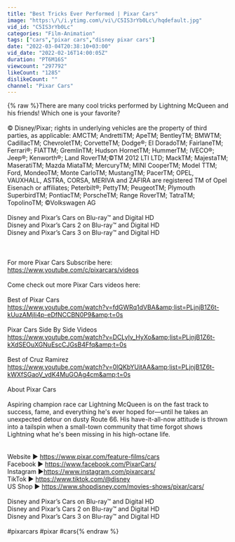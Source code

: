```yaml
---
title: "Best Tricks Ever Performed | Pixar Cars"
image: "https:\/\/i.ytimg.com\/vi\/C5IS3rYb0Lc\/hqdefault.jpg"
vid_id: "C5IS3rYb0Lc"
categories: "Film-Animation"
tags: ["cars","pixar cars","disney pixar cars"]
date: "2022-03-04T20:38:10+03:00"
vid_date: "2022-02-16T14:00:05Z"
duration: "PT6M16S"
viewcount: "297792"
likeCount: "1285"
dislikeCount: ""
channel: "Pixar Cars"
---
```

{% raw %}There are many cool tricks performed by Lightning McQueen and his friends! Which one is your favorite?<br /><br />© Disney/Pixar; rights in underlying vehicles are the property of third parties, as applicable: AMCTM; AndrettiTM; ApeTM; BentleyTM; BMWTM; CadillacTM; ChevroletTM; CorvetteTM; Dodge®; El DoradoTM; FairlaneTM; Ferrari®; FIATTM; GremlinTM; Hudson HornetTM; HummerTM; IVECO®; Jeep®; Kenworth®; Land RoverTM;©TM 2012 LTI LTD; MackTM; MajestaTM; MaseratiTM; Mazda MiataTM; MercuryTM; MINI CooperTM; Model TTM; Ford, MondeoTM; Monte CarloTM; MustangTM; PacerTM; OPEL, VAUXHALL, ASTRA, CORSA, MERIVA and ZAFIRA are registered TM of Opel Eisenach or affiliates; Peterbilt®; PettyTM; PeugeotTM; Plymouth SuperbirdTM; PontiacTM; PorscheTM; Range RoverTM; TatraTM; TopolinoTM; ©Volkswagen AG<br /><br />Disney and Pixar’s Cars on Blu-ray™ and Digital HD<br />Disney and Pixar’s Cars 2 on Blu-ray™ and Digital HD<br />Disney and Pixar’s Cars 3 on Blu-ray™ and Digital HD<br /><br /><br /><br />For more Pixar Cars Subscribe here: <a rel="nofollow" target="blank" href="https://www.youtube.com/c/pixarcars/videos">https://www.youtube.com/c/pixarcars/videos</a><br /><br />Come check out more Pixar Cars videos here: <br /><br />Best of Pixar Cars<br /><a rel="nofollow" target="blank" href="https://www.youtube.com/watch?v=fdGWRq1dVBA&amp;list=PLjnjB1Z6t-kUuzAMjIi4p-eDfNCCBN0P9&amp;t=0s">https://www.youtube.com/watch?v=fdGWRq1dVBA&amp;list=PLjnjB1Z6t-kUuzAMjIi4p-eDfNCCBN0P9&amp;t=0s</a><br /><br />Pixar Cars Side By Side Videos <br /><a rel="nofollow" target="blank" href="https://www.youtube.com/watch?v=DCLylv_HyXo&amp;list=PLjnjB1Z6t-kXdSEOuXGNuEscCJGsB4Ffq&amp;t=0s">https://www.youtube.com/watch?v=DCLylv_HyXo&amp;list=PLjnjB1Z6t-kXdSEOuXGNuEscCJGsB4Ffq&amp;t=0s</a><br /><br />Best of Cruz Ramirez<br /><a rel="nofollow" target="blank" href="https://www.youtube.com/watch?v=0lQKbYUitAA&amp;list=PLjnjB1Z6t-kWXfSGaoV_vdK4MuGOAg4cm&amp;t=0s">https://www.youtube.com/watch?v=0lQKbYUitAA&amp;list=PLjnjB1Z6t-kWXfSGaoV_vdK4MuGOAg4cm&amp;t=0s</a><br /><br />About Pixar Cars <br /><br />Aspiring champion race car Lightning McQueen is on the fast track to success, fame, and everything he's ever hoped for—until he takes an unexpected detour on dusty Route 66. His have-it-all-now attitude is thrown into a tailspin when a small-town community that time forgot shows Lightning what he's been missing in his high-octane life.<br /><br /><br />Website ► <a rel="nofollow" target="blank" href="https://www.pixar.com/feature-films/cars">https://www.pixar.com/feature-films/cars</a><br />Facebook ► <a rel="nofollow" target="blank" href="https://www.facebook.com/PixarCars/">https://www.facebook.com/PixarCars/</a><br />Instagram ►<a rel="nofollow" target="blank" href="https://www.instagram.com/pixarcars/">https://www.instagram.com/pixarcars/</a><br />TikTok ► <a rel="nofollow" target="blank" href="https://www.tiktok.com/@disney">https://www.tiktok.com/@disney</a><br />US Shop ► <a rel="nofollow" target="blank" href="https://www.shopdisney.com/movies-shows/pixar/cars/">https://www.shopdisney.com/movies-shows/pixar/cars/</a><br /><br />Disney and Pixar’s Cars on Blu-ray™ and Digital HD<br />Disney and Pixar’s Cars 2 on Blu-ray™ and Digital HD<br />Disney and Pixar’s Cars 3 on Blu-ray™ and Digital HD<br /><br />#pixarcars #pixar #cars{% endraw %}
